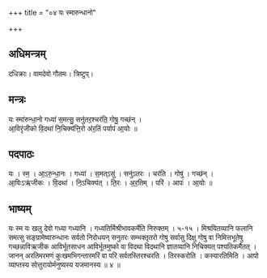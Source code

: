 +++
title = "०४ यः स्मारुन्धानो"

+++
## अधिमन्त्रम्
दधिक्राः। वामदेवो गौतमः। त्रिष्टुप्।

## मन्त्रः
यः स्मा॑रुन्धा॒नो गध्या॑ स॒मत्सु॒ सनु॑तर॒श्चर॑ति॒ गोषु॒ गच्छ॑न् ।  
आ॒विरृ॑जीको वि॒दथा॑ नि॒चिक्य॑त्ति॒रो अ॑र॒तिं पर्याप॑ आ॒योः ॥

## पदपाठः
यः । स्म॒ । आ॒ऽरु॒न्धा॒नः । गध्या॑ । स॒मत्ऽसु॑ । सनु॑ऽतरः । चर॑ति । गोषु॑ । गच्छ॑न् ।  
आ॒विःऽऋ॑जीकः । वि॒दथा॑ । नि॒ऽचिक्य॑त् । ति॒रः । अ॒र॒तिम् । परि॑ । आपः॑ । आ॒योः ॥

## भाष्यम्
यः स्म यः खलु देवो गध्या गध्यानि । गध्यतिर्मिश्रीभावकर्मेति निरुक्तम् । ५-१५ । मिश्रयितव्यानि फलानि समत्सु सङ्ग्रामेष्वारुन्धानः सर्वतो निरोधयन् सनुतरः सम्भक्तृतरो गोषु सर्वासु दिक्षु गोषु वा निमित्तभूतेषु गच्छन्नाविऋजीक आविर्भूतसाधन आविर्भूतमुष्को वा विदथा विदथानि ज्ञातव्यानि निचिक्यत् पश्यतिकर्मैतत् । जानन् अरतिमरमणं कुःखमभिगन्तारमरिं वा परि सर्वतस्तिरश्चरति । तिरस्करोति । कस्यारतिमिति । आपो व्याप्तस्य सोत्तुरायोर्मनुष्यस्य यजमानस्य ॥ ४ ॥